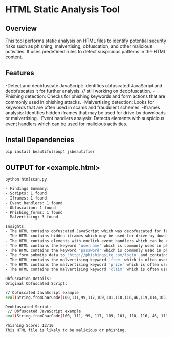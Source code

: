 # HTML Static Analysis Tool
## Overview
This tool performs static analysis on HTML files to identify potential security risks such as phishing, malvertising, obfuscation, and other malicious activities. It uses predefined rules to detect suspicious patterns in the HTML content.

## Features
-Detect and deobfuscate JavaScript: Identifies obfuscated JavaScript and deobfuscates it for further analysis. // still working on deobfuscation.
-Phishing detection: Checks for phishing keywords and form actions that are commonly used in phishing attacks.
-Malvertising detection: Looks for keywords that are often used in scams and fraudulent schemes.
-Iframes analysis: Identifies hidden iframes that may be used for drive-by downloads or malvertising.
-Event handlers analysis: Detects elements with suspicious event handlers which can be used for malicious activities.


## Install Dependencies
```bash
pip install beautifulsoup4 jsbeautifier
```
## OUTPUT for <example.html>
```bash
python htmlscan.py

- Findings Summary:
- Scripts: 1 found
- Iframes: 1 found
- Event_handlers: 1 found
- Obfuscation: 1 found
- Phishing_forms: 1 found
- Malvertising: 3 found

Insights:
- The HTML contains obfuscated JavaScript which was deobfuscated for further analysis.
- The HTML contains hidden iframes which may be used for drive-by downloads or malvertising.
- The HTML contains elements with onclick event handlers which can be used for malicious activities.
- The HTML contains the keyword 'username' which is commonly used in phishing attacks.
- The HTML contains the keyword 'password' which is commonly used in phishing attacks.
- The form submits data to 'http://phishingsite.com/login' and contains input fields for sensitive information such as 'text'.
- The HTML contains the malvertising keyword 'free' which is often used in scams and fraudulent schemes.
- The HTML contains the malvertising keyword 'prize' which is often used in scams and fraudulent schemes.
- The HTML contains the malvertising keyword 'claim' which is often used in scams and fraudulent schemes.

Obfuscation Details:
Original Obfuscated Script:

// Obfuscated JavaScript example
eval(String.fromCharCode(100,111,99,117,109,101,110,116,46,119,114,105,116,101,40,34,72,101,108,108,111,32,87,111,114,108,100,34,41));

Deobfuscated Script:
 // Obfuscated JavaScript example
eval(String.fromCharCode(100, 111, 99, 117, 109, 101, 110, 116, 46, 119, 114, 105, 116, 101, 40, 34, 72, 101, 108, 108, 111, 32, 87, 111, 114, 108, 100, 34, 41));

Phishing Score: 12/10
This HTML file is likely to be malicious or phishing.
```
